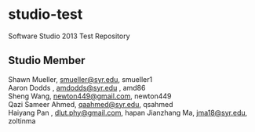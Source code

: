 studio-test
===========

Software Studio 2013 Test Repository

## Studio Member

Shawn Mueller, smueller@syr.edu, smueller1  
Aaron Dodds  , amdodds@syr.edu , amd86  
Sheng Wang, newton449@gmail.com, newton449  
Qazi Sameer Ahmed, qaahmed@syr.edu, qsahmed  
Haiyang Pan , dlut.phy@gmail.com, hapan
Jianzhang Ma, jma18@syr.edu, zoltinma
 
